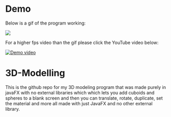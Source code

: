# Demo
Below is a gif of the program working:

![](https://github.com/Michael-Perdue/3D-Modelling/blob/master/demo.gif)

For a higher fps video than the gif please click the YouTube video below:

[![Demo video](http://img.youtube.com/vi/Ou8jlbjl4M8/0.jpg)](http://www.youtube.com/watch?v=Ou8jlbjl4M8)

# 3D-Modelling
This is the github repo for my 3D modeling program that was made purely in javaFX with no external libraries which which lets you add cuboids and spheres to a blank screen and then you can translate, rotate, duplicate, set the material and more all made with just JavaFX and no other external library.
